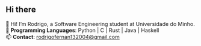 ## Hi there 

👋 Hi! I’m Rodrigo, a Software Engineering student at Universidade do Minho.  
🚀 **Programming Languages**: Python | C | Rust | Java | Haskell  
📫 **Contact**: rodrigofernan132004@gmail.com
